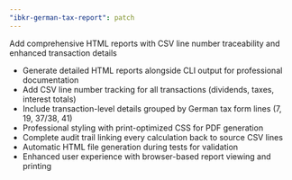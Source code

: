 ```yaml
---
"ibkr-german-tax-report": patch
---
```


Add comprehensive HTML reports with CSV line number traceability and enhanced transaction details

- Generate detailed HTML reports alongside CLI output for professional documentation
- Add CSV line number tracking for all transactions (dividends, taxes, interest totals)
- Include transaction-level details grouped by German tax form lines (7, 19, 37/38, 41)
- Professional styling with print-optimized CSS for PDF generation
- Complete audit trail linking every calculation back to source CSV lines
- Automatic HTML file generation during tests for validation
- Enhanced user experience with browser-based report viewing and printing